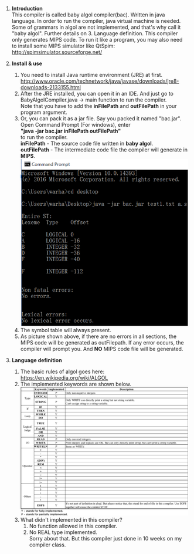 1. **Introduction**<br>
This compiler is called baby algol compiler(bac). Written in java language. In order to run the compiler, java virtual machine is needed. Some of grammars in algol are not implemented, and that's why call it "baby algol". Further details on 3. Language definition. 
This compiler only generates MIPS code. To run it like a program, you may also need to install some MIPS simulator like QtSpim: http://spimsimulator.sourceforge.net/
2. **Install & use**
    1. You need to install Java runtime environment (JRE) at first. http://www.oracle.com/technetwork/java/javase/downloads/jre8-downloads-2133155.html
    2. After the JRE installed, you can open it in an IDE. And just go to BabyAlgolCompiler.java -> main function to run the compiler.<br>
    Note that you have to add the **inFilePath** and **outFilePath** in your program argument.
    3. Or, you can pack it as a jar file. Say you packed it named "bac.jar". Open Command Prompt (For windows), enter<br> 
       **"java -jar bac.jar inFilePath outFilePath"**<br>
       to run the compiler.<br>
       **inFilePath** - The source code file written in **baby algol**.<br>
       **outFilePath** - The intermediate code file the compiler will generate in **MIPS**. <br>
       ![example on windows](https://raw.githubusercontent.com/Tony-Hu/BabyAlgolCompiler/master/BabyAlgolCompiler/example.png)
    3. The symbol table will always present.
    4. As picture shown above, if there are no errors in all sections, the MIPS code will be generated as outFilepath. If any error occurs, the compiler will prompt you. And **NO** MIPS code file will be generated.

3. **Language definition**
    1. The basic rules of algol goes here: https://en.wikipedia.org/wiki/ALGOL
    2. The implemented keywords are shown below.<br>
    ![check list](https://raw.githubusercontent.com/Tony-Hu/BabyAlgolCompiler/master/BabyAlgolCompiler/check_list.png)
    3. What didn't implemented in this compiler?
       1. No function allowed in this compiler.
       2. No REAL type implemented.<br>
       Sorry about that. But this compiler just done in 10 weeks on my compiler class.




